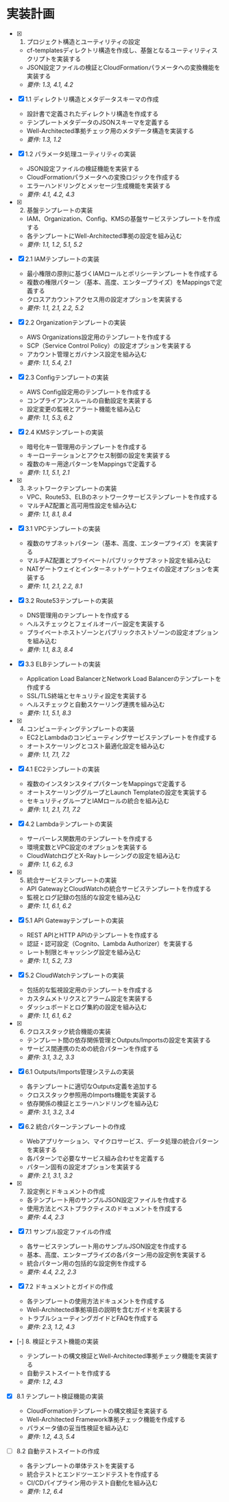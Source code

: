 # 実装計画

- [x] 1. プロジェクト構造とユーティリティの設定




  - cf-templatesディレクトリ構造を作成し、基盤となるユーティリティスクリプトを実装する
  - JSON設定ファイルの検証とCloudFormationパラメータへの変換機能を実装する
  - _要件: 1.3, 4.1, 4.2_

- [x] 1.1 ディレクトリ構造とメタデータスキーマの作成


  - 設計書で定義されたディレクトリ構造を作成する
  - テンプレートメタデータのJSONスキーマを定義する
  - Well-Architected準拠チェック用のメタデータ構造を実装する
  - _要件: 1.3, 1.2_

- [x] 1.2 パラメータ処理ユーティリティの実装


  - JSON設定ファイルの検証機能を実装する
  - CloudFormationパラメータへの変換ロジックを作成する
  - エラーハンドリングとメッセージ生成機能を実装する
  - _要件: 4.1, 4.2, 4.3_

- [x] 2. 基盤テンプレートの実装





  - IAM、Organization、Config、KMSの基盤サービステンプレートを作成する
  - 各テンプレートにWell-Architected準拠の設定を組み込む
  - _要件: 1.1, 1.2, 5.1, 5.2_

- [x] 2.1 IAMテンプレートの実装


  - 最小権限の原則に基づくIAMロールとポリシーテンプレートを作成する
  - 複数の権限パターン（基本、高度、エンタープライズ）をMappingsで定義する
  - クロスアカウントアクセス用の設定オプションを実装する
  - _要件: 1.1, 2.1, 2.2, 5.2_

- [x] 2.2 Organizationテンプレートの実装


  - AWS Organizations設定用のテンプレートを作成する
  - SCP（Service Control Policy）の設定オプションを実装する
  - アカウント管理とガバナンス設定を組み込む
  - _要件: 1.1, 5.4, 2.1_

- [x] 2.3 Configテンプレートの実装


  - AWS Config設定用のテンプレートを作成する
  - コンプライアンスルールの自動設定を実装する
  - 設定変更の監視とアラート機能を組み込む
  - _要件: 1.1, 5.3, 6.2_

- [x] 2.4 KMSテンプレートの実装


  - 暗号化キー管理用のテンプレートを作成する
  - キーローテーションとアクセス制御の設定を実装する
  - 複数のキー用途パターンをMappingsで定義する
  - _要件: 1.1, 5.1, 2.1_

- [x] 3. ネットワークテンプレートの実装




  - VPC、Route53、ELBのネットワークサービステンプレートを作成する
  - マルチAZ配置と高可用性設定を組み込む
  - _要件: 1.1, 8.1, 8.4_

- [x] 3.1 VPCテンプレートの実装


  - 複数のサブネットパターン（基本、高度、エンタープライズ）を実装する
  - マルチAZ配置とプライベート/パブリックサブネット設定を組み込む
  - NATゲートウェイとインターネットゲートウェイの設定オプションを実装する
  - _要件: 1.1, 2.1, 2.2, 8.1_

- [x] 3.2 Route53テンプレートの実装


  - DNS管理用のテンプレートを作成する
  - ヘルスチェックとフェイルオーバー設定を実装する
  - プライベートホストゾーンとパブリックホストゾーンの設定オプションを組み込む
  - _要件: 1.1, 8.3, 8.4_



- [x] 3.3 ELBテンプレートの実装





  - Application Load BalancerとNetwork Load Balancerのテンプレートを作成する
  - SSL/TLS終端とセキュリティ設定を実装する
  - ヘルスチェックと自動スケーリング連携を組み込む
  - _要件: 1.1, 5.1, 8.3_

- [x] 4. コンピューティングテンプレートの実装





  - EC2とLambdaのコンピューティングサービステンプレートを作成する
  - オートスケーリングとコスト最適化設定を組み込む
  - _要件: 1.1, 7.1, 7.2_

- [x] 4.1 EC2テンプレートの実装


  - 複数のインスタンスタイプパターンをMappingsで定義する
  - オートスケーリンググループとLaunch Templateの設定を実装する
  - セキュリティグループとIAMロールの統合を組み込む
  - _要件: 1.1, 2.1, 7.1, 7.2_

- [x] 4.2 Lambdaテンプレートの実装


  - サーバーレス関数用のテンプレートを作成する
  - 環境変数とVPC設定のオプションを実装する
  - CloudWatchログとX-Rayトレーシングの設定を組み込む
  - _要件: 1.1, 6.2, 6.3_

- [x] 5. 統合サービステンプレートの実装




  - API GatewayとCloudWatchの統合サービステンプレートを作成する
  - 監視とログ記録の包括的な設定を組み込む
  - _要件: 1.1, 6.1, 6.2_

- [x] 5.1 API Gatewayテンプレートの実装


  - REST APIとHTTP APIのテンプレートを作成する
  - 認証・認可設定（Cognito、Lambda Authorizer）を実装する
  - レート制限とキャッシング設定を組み込む
  - _要件: 1.1, 5.2, 7.3_

- [x] 5.2 CloudWatchテンプレートの実装


  - 包括的な監視設定用のテンプレートを作成する
  - カスタムメトリクスとアラーム設定を実装する
  - ダッシュボードとログ集約の設定を組み込む
  - _要件: 1.1, 6.1, 6.2_

- [x] 6. クロススタック統合機能の実装




  - テンプレート間の依存関係管理とOutputs/Importsの設定を実装する
  - サービス間連携のための統合パターンを作成する
  - _要件: 3.1, 3.2, 3.3_

- [x] 6.1 Outputs/Imports管理システムの実装



  - 各テンプレートに適切なOutputs定義を追加する
  - クロススタック参照用のImports機能を実装する
  - 依存関係の検証とエラーハンドリングを組み込む
  - _要件: 3.1, 3.2, 3.4_


- [x] 6.2 統合パターンテンプレートの作成

  - Webアプリケーション、マイクロサービス、データ処理の統合パターンを実装する
  - 各パターンで必要なサービス組み合わせを定義する
  - パターン固有の設定オプションを実装する
  - _要件: 2.1, 3.1, 3.2_

- [x] 7. 設定例とドキュメントの作成





  - 各テンプレート用のサンプルJSON設定ファイルを作成する
  - 使用方法とベストプラクティスのドキュメントを作成する
  - _要件: 4.4, 2.3_

- [x] 7.1 サンプル設定ファイルの作成


  - 各サービステンプレート用のサンプルJSON設定を作成する
  - 基本、高度、エンタープライズの各パターン用の設定例を実装する
  - 統合パターン用の包括的な設定例を作成する
  - _要件: 4.4, 2.2, 2.3_

- [x] 7.2 ドキュメントとガイドの作成


  - 各テンプレートの使用方法ドキュメントを作成する
  - Well-Architected準拠項目の説明を含むガイドを実装する
  - トラブルシューティングガイドとFAQを作成する
  - _要件: 2.3, 1.2, 4.3_

- [-] 8. 検証とテスト機能の実装



  - テンプレートの構文検証とWell-Architected準拠チェック機能を実装する
  - 自動テストスイートを作成する
  - _要件: 1.2, 4.3_

- [x] 8.1 テンプレート検証機能の実装


  - CloudFormationテンプレートの構文検証を実装する
  - Well-Architected Framework準拠チェック機能を作成する
  - パラメータ値の妥当性検証を組み込む
  - _要件: 1.2, 4.3, 5.4_

- [ ] 8.2 自動テストスイートの作成






  - 各テンプレートの単体テストを実装する
  - 統合テストとエンドツーエンドテストを作成する
  - CI/CDパイプライン用のテスト自動化を組み込む
  - _要件: 1.2, 6.4_